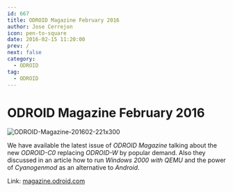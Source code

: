 ```yaml
---
id: 667
title: ODROID Magazine February 2016
author: Jose Cerrejon
icon: pen-to-square
date: 2016-02-15 11:20:00
prev: /
next: false
category:
  - ODROID
tag:
  - ODROID
---
```


# ODROID Magazine February 2016

![ODROID-Magazine-201602-221x300](/images/2016/02/ODROID-Magazine-201602-221x300.png)

We have available the latest issue of *ODROID Magazine* talking about the new *ODROID-C0* replacing *ODROID-W* by popular demand. Also they discussed in an article how to run *Windows 2000 with QEMU* and the power of *Cyanogenmod* as an alternative to *Android*.

Link: [magazine.odroid.com](http://magazine.odroid.com/201602)